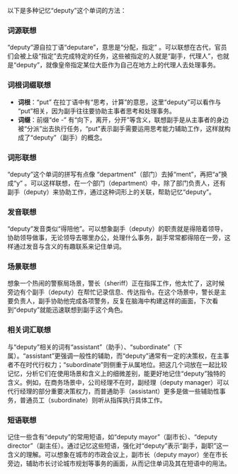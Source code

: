以下是多种记忆“deputy”这个单词的方法：

### 词源联想
“deputy”源自拉丁语“deputare”，意思是“分配，指定” 。可以联想在古代，官员们会被上级“指定”去完成特定的任务，这些被指定的人就是“副手，代理人”，也就是“deputy”，就像皇帝指定某位大臣作为自己在地方上的代理人去处理事务。

### 词根词缀联想
- **词根**：“put” 在拉丁语中有“思考，计算”的意思，这里“deputy”可以看作与 “put”相关，因为副手往往要协助主事者思考和处理事务。
- **词缀**：前缀“de -” 有“向下，离开，分开”等含义，联想副手是从主事者的身边被“分派”出去执行任务，“put”表示副手需要运用思考能力辅助工作，这样就构成了“deputy”（副手）的概念。

### 词形联想
“deputy”这个单词的拼写有点像 “department”（部门）去掉“ment”，再把“a”换成“y” 。可以这样联想，在一个部门（department）中，除了部门负责人，还有副手（deputy）来协助工作，通过这种词形上的关联，帮助记忆“deputy”。

### 发音联想
“deputy”发音类似“得陪他”。可以想象副手（deputy）的职责就是得陪着领导，协助领导做事，无论领导去哪里办公，处理什么事务，副手常常都得陪在一旁，这样通过发音与含义的有趣联系来记住单词。

### 场景联想
想象一个热闹的警察局场景，警长（sheriff）正在指挥工作，他太忙了，这时候旁边有个副手（deputy）在帮忙记录信息、传达指令。在这个场景中，警长是主要负责人，副手协助他完成各项警务，反复在脑海中构建这样的画面，下次看到“deputy”就能迅速联想到副手这个角色。

### 相关词汇联想
与“deputy”相关的词有“assistant”（助手）、“subordinate”（下属）。“assistant”更强调一般性的辅助，而“deputy”通常有一定的决策权，在主事者不在时代行权力；“subordinate”则侧重于从属地位。把这几个词放在一起比较记忆，分析它们在使用场景和含义上的细微差别，能更好地记住“deputy”独特的含义。例如，在商务场景中，公司经理不在时，副经理（deputy manager）可以代行经理的部分重要决策权力，而普通助手（assistant）更多是做一些辅助性事务，普通员工（subordinate）则听从指挥执行具体工作。

### 短语联想
记住一些含有“deputy”的常用短语，如“deputy mayor”（副市长）、“deputy director”（副主任）。通过记忆这些短语，强化对“deputy”表示“副手，副职”这一含义的理解。可以想象在城市的市政会议上，副市长（deputy mayor）坐在市长旁边，辅助市长讨论城市规划等事务的画面，从而记住单词及其在短语中的用法。 